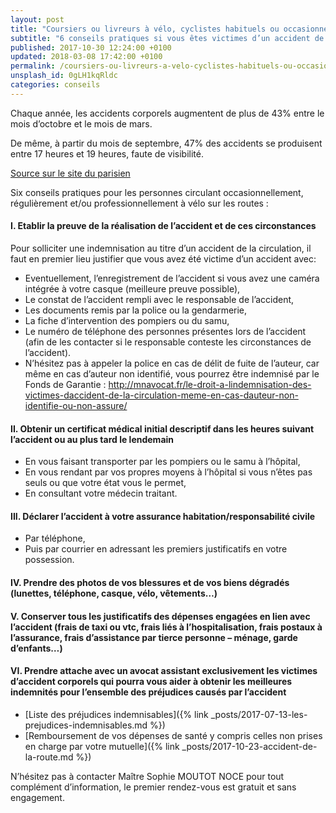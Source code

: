 ```yaml
---
layout: post
title: "Coursiers ou livreurs à vélo, cyclistes habituels ou occasionnels: attention au changement d'heure"
subtitle: "6 conseils pratiques si vous êtes victimes d’un accident de la circulation"
published: 2017-10-30 12:24:00 +0100
updated: 2018-03-08 17:42:00 +0100
permalink: /coursiers-ou-livreurs-a-velo-cyclistes-habituels-ou-occasionnels-attention-au-changement-dheure/
unsplash_id: 0gLH1kqRldc
categories: conseils
---
```


Chaque année, les accidents corporels augmentent de plus de 43% entre le mois d’octobre et le mois de mars.

De même, à partir du mois de septembre, 47% des accidents se produisent entre 17 heures et 19 heures, faute de visibilité.

[Source sur le site du parisien](http://www.leparisien.fr/paris-75008/paris-pietons-et-cyclistes-faites-attention-au-passage-a-l-heure-d-hiver-26-10-2017-7357176.php)

Six conseils pratiques pour les personnes circulant occasionnellement, régulièrement et/ou professionnellement à vélo sur les routes :

#### I. Etablir la preuve de la réalisation de l’accident et de ces circonstances

Pour solliciter une indemnisation au titre d’un accident de la circulation, il faut en premier lieu justifier que vous avez été victime d’un accident avec:

- Eventuellement, l’enregistrement de l’accident si vous avez une caméra intégrée à votre casque (meilleure preuve possible),
- Le constat de l’accident rempli avec le responsable de l’accident,
- Les documents remis par la police ou la gendarmerie,
- La fiche d’intervention des pompiers ou du samu,
- Le numéro de téléphone des personnes présentes lors de l’accident (afin de les contacter si le responsable conteste les circonstances de l’accident).
- N’hésitez pas à appeler la police en cas de délit de fuite de l’auteur, car même en cas d’auteur non identifié, vous pourrez être indemnisé par le Fonds de Garantie : http://mnavocat.fr/le-droit-a-lindemnisation-des-victimes-daccident-de-la-circulation-meme-en-cas-dauteur-non-identifie-ou-non-assure/

#### II. Obtenir un certificat médical initial descriptif dans les heures suivant l’accident ou au plus tard le lendemain 

- En vous faisant transporter par les pompiers ou le samu à l’hôpital,
- En vous rendant par vos propres moyens à l’hôpital si vous n’êtes pas seuls ou que votre état vous le permet,
- En consultant votre médecin traitant.

#### III. Déclarer l’accident à votre assurance habitation/responsabilité civile 

- Par téléphone,
- Puis par courrier en adressant les premiers justificatifs en votre possession.

#### IV. Prendre des photos de vos blessures et de vos biens dégradés (lunettes, téléphone, casque, vélo, vêtements…)

#### V. Conserver tous les justificatifs des dépenses engagées en lien avec l’accident (frais de taxi ou vtc, frais liés à l’hospitalisation, frais postaux à l’assurance, frais d’assistance par tierce personne – ménage, garde d’enfants…)

#### VI. Prendre attache avec un avocat assistant exclusivement les victimes d’accident corporels qui pourra vous aider à obtenir les meilleures indemnités pour l’ensemble des préjudices causés par l’accident

- [Liste des préjudices indemnisables]({% link _posts/2017-07-13-les-prejudices-indemnisables.md %})
- [Remboursement de vos dépenses de santé y compris celles non prises en charge par votre mutuelle]({% link _posts/2017-10-23-accident-de-la-route.md %})
 
N’hésitez pas à contacter Maître Sophie MOUTOT NOCE pour tout complément d’information, le premier rendez-vous est gratuit et sans engagement.

